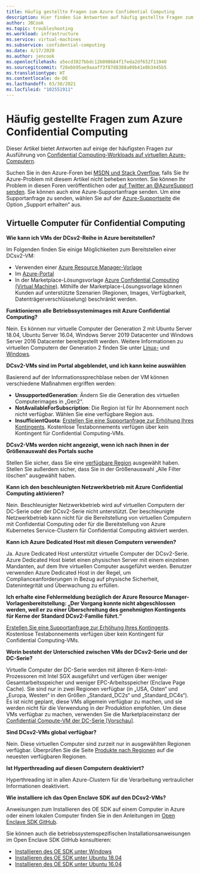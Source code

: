 ```yaml
---
title: Häufig gestellte Fragen zum Azure Confidential Computing
description: Hier finden Sie Antworten auf häufig gestellte Fragen zum Azure Confidential Computing.
author: JBCook
ms.topic: troubleshooting
ms.workload: infrastructure
ms.service: virtual-machines
ms.subservice: confidential-computing
ms.date: 4/17/2020
ms.author: jencook
ms.openlocfilehash: a5ecd3827bbdc12b098684f1feda2df652f11940
ms.sourcegitcommit: f28ebb95ae9aaaff3f87d8388a09b41e0b3445b5
ms.translationtype: HT
ms.contentlocale: de-DE
ms.lasthandoff: 03/30/2021
ms.locfileid: "102551911"
---
```

# <a name="frequently-asked-questions-for-azure-confidential-computing"></a>Häufig gestellte Fragen zum Azure Confidential Computing

Dieser Artikel bietet Antworten auf einige der häufigsten Fragen zur Ausführung von [Confidential Computing-Workloads auf virtuellen Azure-Computern](overview.md).

Suchen Sie in den Azure-Foren bei [MSDN und Stack Overflow](https://azure.microsoft.com/support/forums/), falls Sie Ihr Azure-Problem mit diesem Artikel nicht beheben konnten. Sie können Ihr Problem in diesen Foren veröffentlichen oder [auf Twitter an @AzureSupport senden](https://twitter.com/AzureSupport). Sie können auch eine Azure-Supportanfrage senden. Um eine Supportanfrage zu senden, wählen Sie auf der [Azure-Supportseite](https://azure.microsoft.com/support/options/) die Option „Support erhalten“ aus.

## <a name="confidential-computing-virtual-machines"></a>Virtuelle Computer für Confidential Computing <a id="vm-faq"></a>

**Wie kann ich VMs der DCsv2-Reihe in Azure bereitstellen?**

Im Folgenden finden Sie einige Möglichkeiten zum Bereitstellen einer DCsv2-VM:
   - Verwenden einer [Azure Resource Manager-Vorlage](../virtual-machines/windows/template-description.md)
   - Im [Azure-Portal](https://portal.azure.com/#create/hub)
   - In der Marketplace-Lösungsvorlage [Azure Confidential Computing (Virtual Machine)](https://azuremarketplace.microsoft.com/marketplace/apps/microsoft-azure-compute.acc-virtual-machine-v2?tab=overview). Mithilfe der Marketplace-Lösungsvorlage können Kunden auf unterstützte Szenarien (Regionen, Images, Verfügbarkeit, Datenträgerverschlüsselung) beschränkt werden. 

**Funktionieren alle Betriebssystemimages mit Azure Confidential Computing?**

Nein. Es können nur virtuelle Computer der Generation 2 mit Ubuntu Server 18.04, Ubuntu Server 16.04, Windows Server 2019 Datacenter und Windows Server 2016 Datacenter bereitgestellt werden. Weitere Informationen zu virtuellen Computern der Generation 2 finden Sie unter [Linux-](../virtual-machines/generation-2.md) und [Windows](../virtual-machines/generation-2.md).

**DCsv2-VMs sind im Portal abgeblendet, und ich kann keine auswählen**

Basierend auf der Informationssprechblase neben der VM können verschiedene Maßnahmen ergriffen werden:
   -    **UnsupportedGeneration**: Ändern Sie die Generation des virtuellen Computerimages in „Gen2“.
   -    **NotAvailableForSubscription**: Die Region ist für Ihr Abonnement noch nicht verfügbar. Wählen Sie eine verfügbare Region aus.
   -    **InsufficientQuota**: [Erstellen Sie eine Supportanfrage zur Erhöhung Ihres Kontingents](../azure-portal/supportability/per-vm-quota-requests.md). Kostenlose Testabonnements verfügen über kein Kontingent für Confidential Computing-VMs. 

**DCsv2-VMs werden nicht angezeigt, wenn ich nach ihnen in der Größenauswahl des Portals suche**

Stellen Sie sicher, dass Sie eine [verfügbare Region](https://azure.microsoft.com/global-infrastructure/services/?products=virtual-machines) ausgewählt haben. Stellen Sie außerdem sicher, dass Sie in der Größenauswahl „Alle Filter löschen“ ausgewählt haben. 

**Kann ich den beschleunigten Netzwerkbetrieb mit Azure Confidential Computing aktivieren?**

 Nein. Beschleunigter Netzwerkbetrieb wird auf virtuellen Computern der DC-Serie oder der DCsv2-Serie nicht unterstützt. Der beschleunigte Netzwerkbetrieb kann nicht für die Bereitstellung von virtuellen Computern mit Confidential Computing oder für die Bereitstellung von Azure Kubernetes Service-Clustern für Confidential Computing aktiviert werden.

**Kann ich Azure Dedicated Host mit diesen Computern verwenden?**

Ja. Azure Dedicated Host unterstützt virtuelle Computer der DCsv2-Serie. Azure Dedicated Host bietet einen physischen Server mit einem einzelnen Mandanten, auf dem Ihre virtuellen Computer ausgeführt werden. Benutzer verwenden Azure Dedicated Host in der Regel, um Complianceanforderungen in Bezug auf physische Sicherheit, Datenintegrität und Überwachung zu erfüllen. 

**Ich erhalte eine Fehlermeldung bezüglich der Azure Resource Manager-Vorlagenbereitstellung: „Der Vorgang konnte nicht abgeschlossen werden, weil er zu einer Überschreitung des genehmigten Kontingents für Kerne der Standard DCsv2-Familie führt.“**

[Erstellen Sie eine Supportanfrage zur Erhöhung Ihres Kontingents](../azure-portal/supportability/per-vm-quota-requests.md). Kostenlose Testabonnements verfügen über kein Kontingent für Confidential Computing-VMs. 

**Worin besteht der Unterschied zwischen VMs der DCsv2-Serie und der DC-Serie?**

Virtuelle Computer der DC-Serie werden mit älteren 6-Kern-Intel-Prozessoren mit Intel SGX ausgeführt und verfügen über weniger Gesamtarbeitsspeicher und weniger EPC-Arbeitsspeicher (Enclave Page Cache). Sie sind nur in zwei Regionen verfügbar (in „USA, Osten“ und „Europa, Westen“ in den Größen „Standard_DC2s“ und „Standard_DC4s“). Es ist nicht geplant, diese VMs allgemein verfügbar zu machen, und sie werden nicht für die Verwendung in der Produktion empfohlen. Um diese VMs verfügbar zu machen, verwenden Sie die Marketplaceinstanz der [Confidential Compute-VM der DC-Serie [Vorschau]](https://azuremarketplace.microsoft.com/marketplace/apps/microsoft-azure-compute.confidentialcompute?tab=Overview).

**Sind DCsv2-VMs global verfügbar?**

Nein. Diese virtuellen Computer sind zurzeit nur in ausgewählten Regionen verfügbar. Überprüfen Sie die Seite [Produkte nach Regionen](https://azure.microsoft.com/global-infrastructure/services/?products=virtual-machines) auf die neuesten verfügbaren Regionen. 

**Ist Hyperthreading auf diesen Computern deaktiviert?**

Hyperthreading ist in allen Azure-Clustern für die Verarbeitung vertraulicher Informationen deaktiviert.

**Wie installiere ich das Open Enclave SDK auf den DCsv2-VMs?**
   
Anweisungen zum Installieren des OE SDK auf einem Computer in Azure oder einem lokalen Computer finden Sie in den Anleitungen im [Open Enclave SDK GitHub](https://github.com/openenclave/openenclave).
     
Sie können auch die betriebssystemspezifischen Installationsanweisungen im Open Enclave SDK GitHub konsultieren:
   - [Installieren des OE SDK unter Windows](https://github.com/openenclave/openenclave/blob/master/docs/GettingStartedDocs/install_oe_sdk-Windows.md)
   - [Installieren des OE SDK unter Ubuntu 18.04](https://github.com/openenclave/openenclave/blob/master/docs/GettingStartedDocs/install_oe_sdk-Ubuntu_18.04.md)
   - [Installieren des OE SDK unter Ubuntu 16.04](https://github.com/openenclave/openenclave/blob/master/docs/GettingStartedDocs/install_oe_sdk-Ubuntu_16.04.md)